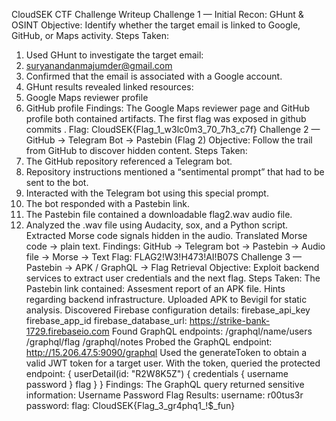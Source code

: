 CloudSEK CTF Challenge Writeup
Challenge 1 — Initial Recon: GHunt & OSINT
Objective:
Identify whether the target email is linked to Google, GitHub, or Maps activity.
Steps Taken:
1.	Used GHunt to investigate the target email:
2.	suryanandanmajumder@gmail.com
3.	Confirmed that the email is associated with a Google account.
4.	GHunt results revealed linked resources:
5.	Google Maps reviewer profile
6.	GitHub profile
Findings:
The Google Maps reviewer page and GitHub profile both contained artifacts.
The first flag was exposed in github commits .
Flag:
CloudSEK{Flag_1_w3lc0m3_70_7h3_c7f}
Challenge 2 — GitHub → Telegram Bot → Pastebin (Flag 2)
Objective:
Follow the trail from GitHub to discover hidden content.
Steps Taken:
1.	The GitHub repository referenced a Telegram bot.
2.	Repository instructions mentioned a “sentimental prompt” that had to be sent to the bot.
3.	Interacted with the Telegram bot using this special prompt.
4.	The bot responded with a Pastebin link.
5.	The Pastebin file contained a downloadable flag2.wav audio file.
6.	Analyzed the .wav file using Audacity, sox, and a Python script.
Extracted Morse code signals hidden in the audio.
Translated Morse code → plain text.
Findings:
GitHub → Telegram bot → Pastebin → Audio file → Morse → Text
Flag:
FLAG2!W3!H473!AI!B07S
Challenge 3 — Pastebin → APK / GraphQL → Flag Retrieval
Objective:
Exploit backend services to extract user credentials and the next flag.
Steps Taken:
The Pastebin link contained:
Assesment report of an APK file.
Hints regarding backend infrastructure.
Uploaded APK to Bevigil for static analysis.
Discovered Firebase configuration details:
firebase_api_key
firebase_app_id
firebase_database_url: https://strike-bank-1729.firebaseio.com
Found GraphQL endpoints:
/graphql/name/users
/graphql/flag
/graphql/notes
Probed the GraphQL endpoint:
http://15.206.47.5:9090/graphql
Used the generateToken to obtain a valid JWT token for a target user.
With the token, queried the protected endpoint:
{
userDetail(id: "R2W8K5Z") {
credentials {
username
password
}
flag
}
}
Findings:
The GraphQL query returned sensitive information:
Username
Password
Flag
Results:
username: r00tus3r
password: 
flag: CloudSEK{Flag_3_gr4phq1_!$_fun}

